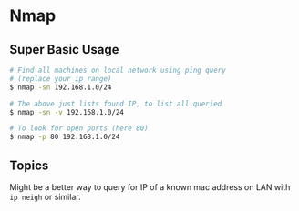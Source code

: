# Nmap

## Super Basic Usage

```sh
# Find all machines on local network using ping query
# (replace your ip range)
$ nmap -sn 192.168.1.0/24

# The above just lists found IP, to list all queried
$ nmap -sn -v 192.168.1.0/24

# To look for open ports (here 80)
$ nmap -p 80 192.168.1.0/24
```


## Topics

Might be a better way to query for IP of a known mac address on LAN with `ip neigh` or similar.

